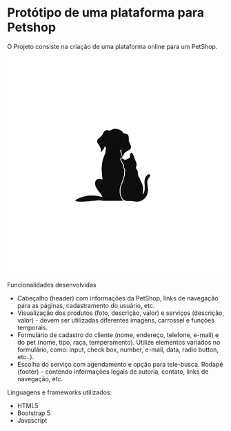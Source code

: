 # Protótipo de uma plataforma para Petshop
O Projeto consiste na criação de uma plataforma online para um PetShop.

<p align="center">
  <img src="assets/images/img-logo-petshop.svg" alt="Logo da loja: o desenho de uma casa com um cachorro em gato sentados lado a lado">
</p>
  

Funcionalidades desenvolvidas
* Cabeçalho (header) com informações da PetShop, links de navegação para as páginas, cadastramento do usuário, etc.
* Visualização dos produtos (foto, descrição, valor) e serviços (descrição, valor) - devem ser utilizadas diferentes imagens, carrossel e funções temporais.
* Formulário de cadastro do cliente (nome, endereço, telefone, e-mail) e do pet (nome, tipo, raça, temperamento). Utilize elementos variados no formulário, como: input, check box, number, e-mail, data, radio button, etc..).
* Escolha do serviço com agendamento e opção para tele-busca.
Rodapé (footer) – contendo informações legais de autoria, contato, links de navegação, etc.

Linguagens e frameworks utilizados:
* HTML5
* Bootstrap 5
* Javascript
